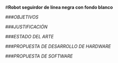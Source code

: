 #**Robot seguirdor de línea negra con fondo blanco**

###_OBJETIVOS_

###_JUSTIFICACIÓN_

###_ESTADO DEL ARTE_

###_PROPUESTA DE DESARROLLO DE HARDWARE_

###_PROPUESTA DE SOFTWARE_
